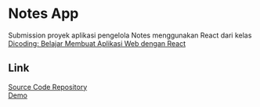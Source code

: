 # Notes App

Submission proyek aplikasi pengelola Notes menggunakan React dari kelas [Dicoding: Belajar Membuat Aplikasi Web dengan React](https://www.dicoding.com/academies/403)

## Link

[Source Code Repository](https://github.com/fuadmln/react-notes)<br>
[Demo](https://react-notes-f8480.web.app)
